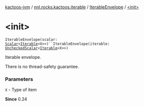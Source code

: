 [kactoos-jvm](../../index.md) / [nnl.rocks.kactoos.iterable](../index.md) / [IterableEnvelope](index.md) / [&lt;init&gt;](.)

# &lt;init&gt;

`IterableEnvelope(scalar: `[`Scalar`](../../nnl.rocks.kactoos/-scalar/index.md)`<`[`Iterable`](https://kotlinlang.org/api/latest/jvm/stdlib/kotlin.collections/-iterable/index.html)`<X>>)``IterableEnvelope(iterable: `[`UncheckedScalar`](../../nnl.rocks.kactoos.scalar/-unchecked-scalar/index.md)`<`[`Iterable`](https://kotlinlang.org/api/latest/jvm/stdlib/kotlin.collections/-iterable/index.html)`<X>>)`

Iterable envelope.

There is no thread-safety guarantee.

### Parameters

`X` - Type of item

**Since**
0.24

